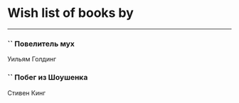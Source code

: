 # Wish list of books by 
---

### `` Повелитель мух
Уильям Голдинг

### `` Побег из Шоушенка
Стивен Кинг

